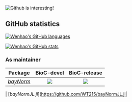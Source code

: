 ![Github is interesting!](https://64.media.tumblr.com/e34b56aaae2b6c6e63ba29e7605041c9/tumblr_n3laq2mTtQ1rgr4l6o1_r1_250.gifv)


## GitHub statistics

[![Wenhao's GitHub languages](https://github-readme-stats.vercel.app/api/top-langs?username=wt215&layout=compact)](https://github.com/anuraghazra/github-readme-stats)

[![Wenhao's GitHub stats](https://github-readme-stats.vercel.app/api?username=wt215)](https://github.com/anuraghazra/github-readme-stats)


### As maintainer

| Package | BioC-devel | BioC-release |
|:----------------:|:----------------:|:----------------:|
| [_bayNorm_](https://github.com/WT215/bayNorm) | [![](http://bioconductor.org/shields/build/devel/bioc/bayNorm.svg)](http://bioconductor.org/checkResults/devel/bioc-LATEST/bayNorm/) |[![](http://bioconductor.org/shields/build/release/bioc/bayNorm.svg)](http://bioconductor.org/checkResults/release/bioc-LATEST/bayNorm) |

| [_bayNormJL.jl_](https://github.com/WT215/bayNormJL.jl|




<!--
**WT215/WT215** is a ✨ _special_ ✨ repository because its `README.md` (this file) appears on your GitHub profile.

Here are some ideas to get you started:

- 🔭 I’m currently working on ...
- 🌱 I’m currently learning ...
- 👯 I’m looking to collaborate on ...
- 🤔 I’m looking for help with ...
- 💬 Ask me about ...
- 📫 How to reach me: ...
- 😄 Pronouns: ...
- ⚡ Fun fact: ...
-->
